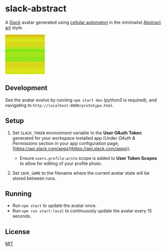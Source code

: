 # slack-abstract
A [Slack](https://slack.com) avatar generated using [cellular automaton](https://en.wikipedia.org/wiki/Conway%27s_Game_of_Life) in the minimalist [Abstract art](https://en.wikipedia.org/wiki/Abstract_art) style.

![avatar](example.gif)

## Development
See the avatar evolve by running `npm start dev` (python3 is required), and navigating to `http://localhost:8000/prototype.html`.

## Setup
1. Set `SLACK_TOKEN` environment variable to the **User OAuth Token** generated for your workspace installed app (Under *OAuth & Permissions* section in your app configuration page, [https://api.slack.com/apps](https://api.slack.com/apps)).
    - Ensure `users.profile:write` scope is added to **User Token Scopes** to allow for editing of your profile photo. 


2. Set `SAVE_GAME` to the filename where the current avatar state will be stored between runs.

## Running
- Run `npm start` to update the avatar once.
- Run `npm run start:local` to continuously update the avatar every 15 seconds.

## License
[MIT](LICENSE)
